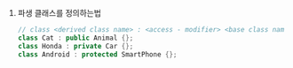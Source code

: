 1. 파생 클래스를 정의하는법

   ```c++
   // class <derived class name> : <access - modifier> <base class name> {};
   class Cat : public Animal {};
   class Honda : private Car {};
   class Android : protected SmartPhone {};
   ```

   


